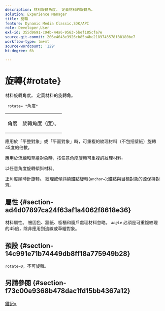 ```yaml
---
description: 材料旋轉角度。 定義材料的旋轉角。
solution: Experience Manager
title: 旋轉
feature: Dynamic Media Classic,SDK/API
role: Developer,User
exl-id: 355d9691-c04b-44a6-9563-5bef185cfa7e
source-git-commit: 206e4643e3926cb85b4be2189743578f88180be7
workflow-type: tm+mt
source-wordcount: '129'
ht-degree: 6%

---
```


# 旋轉{#rotate}

材料旋轉角度。 定義材料的旋轉角。

` rotate= *`角度`*`

<table id="simpletable_F1A87ECD86E8429788825374A6882CB9"> 
 <tr class="strow"> 
  <td class="stentry"> <p> <span class="varname"> 角度 </span> </p> </td> 
  <td class="stentry"> <p>旋轉角度（度）。 </p> </td> 
 </tr> 
</table>

應用於「平整對象」或「平面對象」時，可重複的紋理材料（不包括壁紙）旋轉45度的倍數。

應用於流線和草繪對象時，按任意角度旋轉可重複的紋理材料。

以任意角度旋轉傾斜材料。

正角度順時針旋轉。 紋理或傾斜繞錨點旋轉(`anchor=`);錨點與目標對象的源保持對齊。

## 屬性 {#section-ad4d07897ca24f63af1a4062f8618e36}

材料屬性。 被固色、牆紙、櫥櫃和窗戶處理材料忽略。 *`angle`* 必須是可重複紋理的45倍，除非應用到流線或草繪對象。

## 預設 {#section-14c991e71b74449db8ff18a775949b28}

`rotate=0`，不可旋轉。

## 另請參閱 {#section-f73c00e9368b478dac1fd15bb4367a12}

[錨記=](../../../../../ir-api/http-protocol/image-rendering-api-ref/c-ir-http-protocol-ref/c-ir-http-protocol-command-reference/r-ir-http-anchor.md#reference-d53923d785c9442997dc7f2199524c26)
